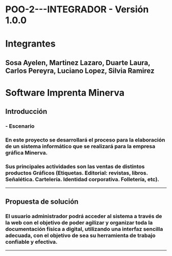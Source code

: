 # POO-2---INTEGRADOR - Versión 1.0.0

# Integrantes

## Sosa Ayelen, Martinez Lazaro, Duarte Laura, Carlos Pereyra, Luciano Lopez, Silvia Ramirez
 # Software Imprenta Minerva

 ## Introducción

 ### - Escenario

 ### En este proyecto se desarrollará el proceso para la elaboración de un sistema informático que se realizará para la empresa gráfica Minerva.

### Sus principales actividades son las ventas de distintos productos Gráficos (Etiquetas. Editorial: revistas, libros. Señalética. Cartelería. Identidad corporativa. Folletería, etc).

--- 

## Propuesta de solución

### El usuario administrador podrá acceder al sistema a través de la web con el objetivo de poder agilizar y organizar toda la documentación física a digital, utilizando una interfaz sencilla adecuada, con el objetivo de sea su herramienta de trabajo confiable y efectiva.

---
